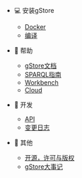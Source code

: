 * :computer: 安装gStore
  * [Docker](/zh-cn/DOCKER_DEPLOY_CN.md)
  * [编译](/zh-cn/COMPILE.md)

* :memo: 帮助
  * [gStore文档](/zh-cn/USAGE.md)
  * [SPARQL指南](/zh-cn/SPARQL.md)
  * [Workbench](/zh-cn/WORKBENCH.md)
  * [Cloud](/zh-cn/CLOUD.md)

* :rocket: 开发
  * [API](/zh-cn/API.md)
  * [变更日志](/zh-cn/CHANGELOG.md)

* :page_facing_up: 其他
  * [开源，许可与版权](/zh-cn/LICENSE.md)
  * [gStore大事记](/zh-cn/CHRONICLE.md)

